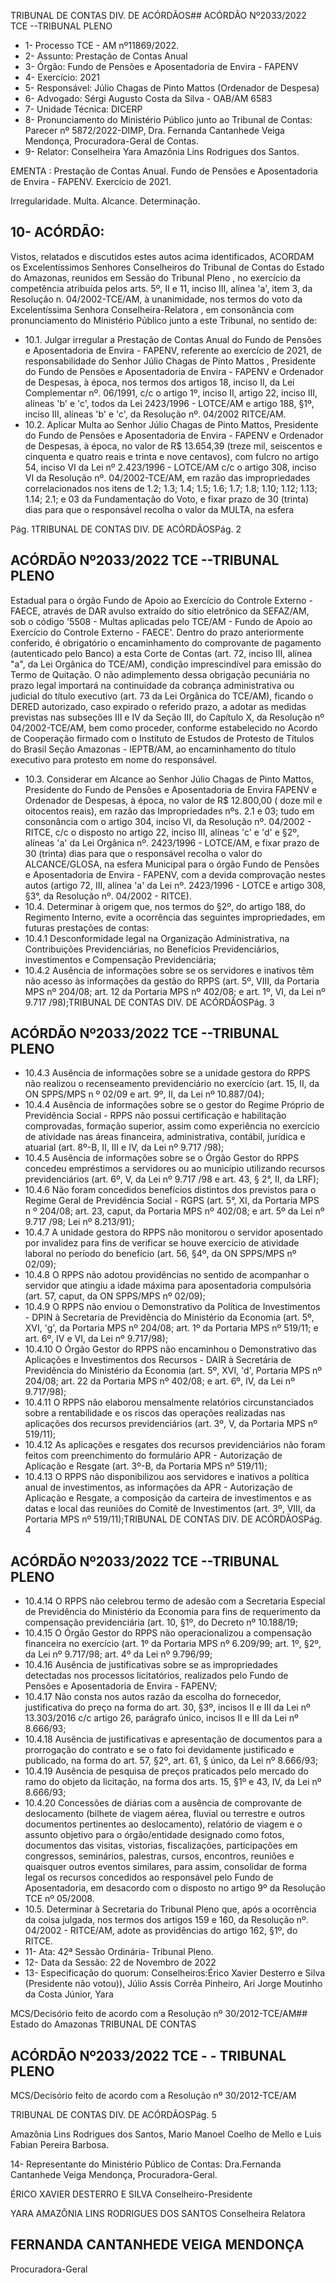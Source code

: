 TRIBUNAL DE CONTAS DIV. DE ACÓRDÃOS## ACÓRDÃO Nº2033/2022  TCE --TRIBUNAL PLENO

- 1- Processo TCE - AM nº11869/2022.
- 2- Assunto: Prestação de Contas Anual
- 3- Órgão: Fundo de Pensões e Aposentadoria de Envira - FAPENV
- 4- Exercício: 2021
- 5- Responsável: Júlio Chagas de Pinto Mattos (Ordenador de Despesa)
- 6- Advogado: Sérgi Augusto Costa da Silva - OAB/AM 6583
- 7- Unidade Técnica: DICERP
- 8- Pronunciamento  do  Ministério  Público  junto  ao  Tribunal  de  Contas: Parecer  nº 5872/2022-DIMP, Dra. Fernanda Cantanhede Veiga Mendonça, Procuradora-Geral de Contas.
- 9- Relator: Conselheira Yara Amazônia Lins Rodrigues dos Santos.

EMENTA : Prestação  de  Contas  Anual.  Fundo  de Pensões  e  Aposentadoria  de  Envira  -  FAPENV. Exercício de 2021.

Irregularidade. Multa. Alcance. Determinação.

## 10-  ACÓRDÃO:

Vistos, relatados e discutidos estes autos acima identificados, ACORDAM os Excelentíssimos Senhores Conselheiros do Tribunal de Contas do Estado do Amazonas, reunidos em Sessão do Tribunal Pleno , no exercício da competência atribuída pelos arts. 5º, II e 11, inciso III, alínea 'a', item 3, da Resolução n. 04/2002-TCE/AM, à unanimidade, nos termos do voto da Excelentíssima Senhora Conselheira-Relatora ,  em consonância com pronunciamento do Ministério Público junto a este Tribunal, no sentido de:

- 10.1. Julgar irregular a Prestação de Contas Anual do Fundo de Pensões e Aposentadoria de Envira - FAPENV, referente ao exercício de 2021, de responsabilidade do Senhor Júlio Chagas de Pinto Mattos , Presidente do  Fundo  de  Pensões  e  Aposentadoria  de  Envira  -  FAPENV  e Ordenador de Despesas, à época, nos termos dos artigos 18, inciso II, da  Lei  Complementar  nº.  06/1991,  c/c  o  artigo  1º,  inciso  II,  artigo  22, inciso III, alíneas 'b' e 'c', todos da Lei 2423/1996 - LOTCE/AM e artigo 188,  §1º,  inciso  III,  alíneas  'b'  e  'c',  da  Resolução  nº.  04/2002  RITCE/AM.
- 10.2. Aplicar Multa ao Senhor Júlio Chagas de Pinto Mattos, Presidente do Fundo de Pensões e Aposentadoria de Envira - FAPENV e Ordenador de Despesas, à época, no valor de R$ 13.654,39 (treze mil, seiscentos e cinquenta e quatro reais e trinta e nove centavos), com fulcro no artigo 54, inciso VI da Lei nº 2.423/1996 - LOTCE/AM c/c o artigo 308, inciso VI  da  Resolução  nº.  04/2002-TCE/AM,  em  razão  das  impropriedades correlacionados nos itens de 1.2; 1.3; 1.4; 1.5; 1.6; 1.7; 1.8; 1.10; 1.12; 1.13; 1.14; 2.1; e 03 da Fundamentação do Voto, e fixar prazo de 30 (trinta) dias para que o responsável recolha o valor da MULTA, na esfera

Pág. 1TRIBUNAL DE CONTAS DIV. DE ACÓRDÃOSPág. 2

## ACÓRDÃO Nº2033/2022  TCE --TRIBUNAL PLENO

Estadual para o órgão Fundo de Apoio ao Exercício do Controle Externo -FAECE,  através  de  DAR  avulso  extraído  do  sítio  eletrônico  da SEFAZ/AM, sob o código '5508 - Multas aplicadas pelo TCE/AM - Fundo de Apoio ao Exercício do Controle Externo - FAECE'. Dentro do prazo anteriormente conferido, é obrigatório o encaminhamento do comprovante de pagamento (autenticado pelo Banco) a esta Corte de Contas  (art.  72,  inciso  III,  alínea  "a",  da  Lei  Orgânica  do  TCE/AM), condição  imprescindível  para  emissão  do  Termo  de  Quitação.  O  não adimplemento dessa obrigação pecuniária no prazo legal importará na continuidade da cobrança administrativa ou judicial do título executivo (art. 73 da Lei Orgânica do TCE/AM), ficando o DERED autorizado, caso expirado o referido prazo, a adotar as medidas previstas nas subseções III e IV da Seção III, do Capítulo X, da Resolução nº 04/2002-TCE/AM, bem como proceder, conforme estabelecido no Acordo de Cooperação firmado  com  o  Instituto  de  Estudos  de  Protesto  de  Títulos  do  Brasil  Seção Amazonas - IEPTB/AM, ao encaminhamento do título executivo para protesto em nome do responsável.

- 10.3. Considerar em Alcance ao Senhor Júlio Chagas de Pinto Mattos, Presidente do Fundo de Pensões e Aposentadoria de Envira FAPENV e Ordenador de Despesas, à época, no valor de R$ 12.800,00 ( doze mil e oitocentos reais), em razão das Impropriedades nºs. 2.1 e 03; tudo  em  consonância  com  o  artigo  304,  inciso  VI,  da  Resolução  nº. 04/2002 - RITCE, c/c o disposto no artigo 22, inciso III, alíneas 'c' e 'd' e §2º, alíneas 'a' da Lei Orgânica nº. 2423/1996 - LOTCE/AM, e fixar prazo de 30 (trinta)  dias para  que  o  responsável  recolha  o  valor  do ALCANCE/GLOSA, na esfera Municipal para o órgão Fundo de Pensões e  Aposentadoria  de  Envira  -  FAPENV, com  a  devida  comprovação nestes autos (artigo 72, III, alínea 'a' da Lei nº. 2423/1996 - LOTCE e artigo 308, §3°, da Resolução nº. 04/2002 - RITCE).
- 10.4. Determinar à  origem que,  nos  termos  do  §2º,  do  artigo  188,  do Regimento Interno, evite a ocorrência das seguintes impropriedades, em futuras prestações de contas:
- 10.4.1 Desconformidade legal na Organização Administrativa, na Contribuições Previdenciárias, no Benefícios Previdenciários, investimentos e Compensação Previdenciária;
- 10.4.2 Ausência de informações sobre se os servidores e inativos têm não acesso às informações da gestão do RPPS (art. 5º, VIII, da Portaria MPS nº 204/08; art. 12 da Portaria MPS nº 402/08; e art. 1º, VI, da Lei nº 9.717 /98);TRIBUNAL DE CONTAS DIV. DE ACÓRDÃOSPág. 3

## ACÓRDÃO Nº2033/2022  TCE --TRIBUNAL PLENO

- 10.4.3 Ausência de informações sobre se a unidade gestora do RPPS não realizou o recenseamento previdenciário no exercício (art. 15, II, da ON SPPS/MPS n º 02/09 e art. 9º, II, da Lei nº 10.887/04);
- 10.4.4 Ausência de informações sobre se o gestor do Regime Próprio de Previdência Social - RPPS não possui certificação e habilitação comprovadas,  formação  superior,  assim  como  experiência  no exercício de atividade nas áreas financeira, administrativa, contábil, jurídica e atuarial (art. 8º-B, II, III e IV, da Lei nº 9.717 /98);
- 10.4.5 Ausência  de  informações  sobre  se  o  Órgão  Gestor  do  RPPS concedeu  empréstimos  a  servidores  ou  ao  município  utilizando recursos previdenciários (art. 6º, V, da Lei nº 9.717 /98 e art. 43, § 2°, II, da LRF);
- 10.4.6 Não foram concedidos benefícios distintos  dos previstos  para  o Regime Geral de Previdência Social - RGPS (art. 5°, XI, da Portaria MPS n º 204/08; art. 23, caput, da Portaria MPS nº 402/08; e art. 5º da Lei nº 9.717 /98; Lei nº 8.213/91);
- 10.4.7 A unidade gestora do RPPS não monitorou o servidor aposentado por invalidez para fins de verificar se houve exercício de atividade laboral no período do benefício (art. 56, §4º, da ON SPPS/MPS nº 02/09);
- 10.4.8 O RPPS não adotou providências no sentido de acompanhar o servidor que atingiu a idade máxima para aposentadoria compulsória (art. 57, caput, da ON SPPS/MPS nº 02/09);
- 10.4.9 O RPPS não enviou o Demonstrativo da Política de Investimentos - DPIN à Secretaria de Previdência do Ministério da Economia (art. 5º, XVI, 'g', da Portaria MPS nº 204/08; art. 1º da Portaria MPS nº 519/11; e art. 6º, IV e VI, da Lei nº 9.717/98);
- 10.4.10 O Órgão Gestor do RPPS não encaminhou o Demonstrativo das Aplicações e Investimentos dos Recursos - DAIR à Secretária de Previdência do Ministério da Economia (art. 5º, XVI, 'd', Portaria MPS nº 204/08; art. 22 da Portaria MPS nº 402/08; e art. 6º, IV, da Lei nº 9.717/98);
- 10.4.11 O RPPS não elaborou mensalmente relatórios circunstanciados sobre  a  rentabilidade  e  os  riscos  das  operações  realizadas  nas aplicações  dos  recursos  previdenciários  (art.  3º,  V,  da  Portaria MPS nº 519/11);
- 10.4.12 As aplicações e resgates dos recursos previdenciários não foram feitos  com  preenchimento  do  formulário  APR  -  Autorização  de Aplicação e Resgate (art. 3º-B, da Portaria MPS nº 519/11);
- 10.4.13 O RPPS não disponibilizou  aos  servidores  e  inativos  a  política anual de investimentos, as informações da APR - Autorização de Aplicação e Resgate, a composição da carteira de investimentos e as datas e local das reuniões do Comitê de Investimentos (art. 3º, VIII, da Portaria MPS nº 519/11);TRIBUNAL DE CONTAS DIV. DE ACÓRDÃOSPág. 4

## ACÓRDÃO Nº2033/2022  TCE --TRIBUNAL PLENO

- 10.4.14 O RPPS não celebrou termo de adesão com a Secretaria Especial de Previdência do Ministério da Economia para fins de requerimento  da  compensação  previdenciária  (art.  10,  §1º,  do Decreto nº 10.188/19;
- 10.4.15 O Órgão Gestor do RPPS não operacionalizou a compensação financeira no exercício (art. 1º da Portaria MPS nº 6.209/99; art. 1º, §2º, da Lei nº 9.717/98; art. 4º da Lei nº 9.796/99;
- 10.4.16 Ausência de justificativas sobre se as impropriedades detectadas nos  processos  licitatórios,  realizados  pelo  Fundo  de  Pensões  e Aposentadoria de Envira - FAPENV;
- 10.4.17 Não consta nos autos razão da escolha do fornecedor, justificativa do  preço  na  forma  do  art.  30,  §3º,  incisos  II  e  III  da  Lei  nº 13.303/2016 c/c artigo 26, parágrafo único, incisos II e III da Lei nº 8.666/93;
- 10.4.18 Ausência de justificativas e apresentação de documentos para a prorrogação do contrato e se o fato foi devidamente justificado e publicado,  na  forma  do  art.  57,  §2º,  art.  61,  §  único,  da  Lei  nº 8.666/93;
- 10.4.19 Ausência de pesquisa de preços praticados pelo mercado do ramo do objeto da licitação, na forma dos arts. 15, §1º e 43, IV, da Lei nº 8.666/93;
- 10.4.20 Concessões  de  diárias  com  a  ausência  de  comprovante  de deslocamento (bilhete de viagem aérea, fluvial ou terrestre e outros documentos pertinentes ao deslocamento), relatório de viagem e o assunto objetivo para o órgão/entidade designado como fotos, documentos das visitas, vistorias, fiscalizações, participações em congressos, seminários, palestras, cursos, encontros, reuniões e quaisquer  outros  eventos  similares,  para  assim,  consolidar  de forma legal os recursos concedidos ao responsável pelo Fundo de Aposentadoria,  em  desacordo  com  o  disposto  no  artigo  9º  da Resolução TCE nº 05/2008.
- 10.5. Determinar à  Secretaria do Tribunal Pleno que, após a ocorrência da coisa  julgada,  nos  termos  dos  artigos  159  e  160,  da  Resolução  nº. 04/2002  -  RITCE/AM,  adote  as  providências  do  artigo  162, §1º, do RITCE.
- 11-  Ata: 42ª Sessão Ordinária- Tribunal Pleno.
- 12-  Data da Sessão: 22 de Novembro de 2022
- 13-  Especificação do quorum: Conselheiros:Érico Xavier Desterro e Silva (Presidente não  votou)),  Júlio  Assis  Corrêa  Pinheiro,  Ari  Jorge  Moutinho  da  Costa  Júnior,  Yara

MCS/Decisório feito de acordo com a Resolução nº 30/2012-TCE/AM## Estado do Amazonas TRIBUNAL DE CONTAS

## ACÓRDÃO Nº2033/2022  TCE - - TRIBUNAL PLENO

MCS/Decisório feito de acordo com a Resolução nº 30/2012-TCE/AM

TRIBUNAL DE CONTAS DIV. DE ACÓRDÃOSPág. 5

Amazônia Lins Rodrigues dos Santos, Mario Manoel Coelho de Mello e  Luis Fabian Pereira Barbosa.

14-  Representante do Ministério Público de Contas: Dra.Fernanda Cantanhede Veiga Mendonça, Procuradora-Geral.

ÉRICO XAVIER DESTERRO E SILVA Conselheiro-Presidente

YARA AMAZÔNIA LINS RODRIGUES DOS SANTOS Conselheira Relatora

## FERNANDA CANTANHEDE VEIGA MENDONÇA

Procuradora-Geral